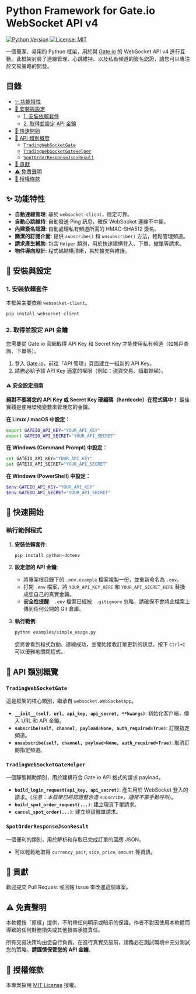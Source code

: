 # Python Framework for Gate.io WebSocket API v4

[![Python Version](https://img.shields.io/badge/python-3.7%2B-blue.svg)](https://www.python.org/)
[![License: MIT](https://img.shields.io/badge/License-MIT-yellow.svg)](https://opensource.org/licenses/MIT)

一個簡潔、易用的 Python 框架，用於與 [Gate.io](https://www.gate.io/) 的 WebSocket API v4 進行互動。此框架封裝了連線管理、心跳維持、以及私有頻道的簽名認證，讓您可以專注於交易策略的開發。

## 目錄

- [✨ 功能特性](#-功能特性)
- [🔧 安裝與設定](#-安裝與設定)
  - [1. 安裝依賴套件](#1-安裝依賴套件)
  - [2. 取得並設定 API 金鑰](#2-取得並設定-api-金鑰)
- [🚀 快速開始](#-快速開始)
- [📘 API 類別概覽](#-api-類別概覽)
  - [`TradingWebSocketGate`](#tradingwebsocketgate)
  - [`TradingWebSocketGateHelper`](#tradingwebsocketgatehelper)
  - [`SpotOrderResponseJsonResult`](#spotorderresponsejsonresult)
- [🤝 貢獻](#-貢獻)
- [⚠️ 免責聲明](#️-免責聲明)
- [📜 授權條款](#-授權條款)

## ✨ 功能特性

*   **自動連線管理**: 基於 `websocket-client`，穩定可靠。
*   **自動心跳維持**: 自動發送 Ping 訊息，確保 WebSocket 連線不中斷。
*   **內建簽名認證**: 自動處理私有頻道所需的 HMAC-SHA512 簽名。
*   **簡潔的訂閱介面**: 提供 `subscribe()` 和 `unsubscribe()` 方法，輕鬆管理頻道。
*   **請求產生輔助**: 包含 `Helper` 類別，用於快速建構登入、下單、撤單等請求。
*   **物件導向設計**: 程式碼結構清晰，易於擴充與維護。

## 🔧 安裝與設定

### 1. 安裝依賴套件

本框架主要依賴 `websocket-client`。

```bash
pip install websocket-client
```

### 2. 取得並設定 API 金鑰

您需要從 Gate.io 官網取得 API Key 和 Secret Key 才能使用私有頻道（如帳戶查詢、下單等）。

1.  登入 [Gate.io](https://www.gate.io/)，前往「API 管理」頁面建立一組新的 API Key。
2.  請務必給予該 API Key 適當的權限（例如：現貨交易、讀取餘額）。

#### ⚠️ 安全設定指南

**絕對不要將您的 API Key 或 Secret Key 硬編碼（hardcode）在程式碼中！** 最佳實踐是使用環境變數來管理您的金鑰。

**在 Linux / macOS 中設定：**
```bash
export GATEIO_API_KEY="YOUR_API_KEY"
export GATEIO_API_SECRET="YOUR_API_SECRET"
```

**在 Windows (Command Prompt) 中設定：**
```bash
set GATEIO_API_KEY="YOUR_API_KEY"
set GATEIO_API_SECRET="YOUR_API_SECRET"
```

**在 Windows (PowerShell) 中設定：**
```powershell
$env:GATEIO_API_KEY="YOUR_API_KEY"
$env:GATEIO_API_SECRET="YOUR_API_SECRET"
```

## 🚀 快速開始

### 執行範例程式

1.  **安裝依賴套件**:
    ```bash
    pip install python-dotenv
    ```

2.  **設定您的 API 金鑰**:
    -   將專案根目錄下的 `.env.example` 檔案複製一份，並重新命名為 `.env`。
    -   打開 `.env` 檔案，將 `YOUR_API_KEY_HERE` 和 `YOUR_API_SECRET_HERE` 替換成您自己的真實金鑰。
    -   **安全性提醒**: ` .env` 檔案已經被 ` .gitignore` 忽略，請確保不會將此檔案上傳到任何公開的 Git 倉庫。

3.  **執行範例**:
    ```bash
    python examples/simple_usage.py
    ```

    您將會看到程式啟動、連線成功，並開始接收訂單更新的訊息。按下 `Ctrl+C` 可以優雅地關閉程式。


## 📘 API 類別概覽

### `TradingWebSocketGate`
這是框架的核心類別，繼承自 `websocket.WebSocketApp`。
-   **`__init__(self, url, api_key, api_secret, **kwargs)`**: 初始化客戶端，傳入 URL 和 API 金鑰。
-   **`subscribe(self, channel, payload=None, auth_required=True)`**: 訂閱指定頻道。
-   **`unsubscribe(self, channel, payload=None, auth_required=True)`**: 取消訂閱指定頻道。

### `TradingWebSocketGateHelper`
一個靜態輔助類別，用於建構符合 Gate.io API 格式的請求 payload。
-   **`build_login_request(api_key, api_secret)`**: 產生用於 WebSocket 登入的請求。(*注意：本框架已將認證整合進 `subscribe`，通常不需手動呼叫*)。
-   **`build_spot_order_request(...)`**: 建立現貨下單請求。
-   **`cancel_spot_order(...)`**: 建立現貨撤單請求。

### `SpotOrderResponseJsonResult`
一個便利的類別，用於解析和存取已完成訂單的回應 JSON。
-   可以輕鬆地取得 `currency_pair`, `side`, `price`, `amount` 等資訊。

## 🤝 貢獻

歡迎提交 Pull Request 或回報 Issue 來改進這個專案。

## ⚠️ 免責聲明

本軟體按「原樣」提供，不附帶任何明示或暗示的保證。作者不對因使用本軟體而導致的任何財務損失或其他損害承擔責任。

所有交易決策均由您自行負責。在進行真實交易前，請務必在測試環境中充分測試您的策略。**請謹慎保管您的 API 金鑰**。

## 📜 授權條款

本專案採用 [MIT License](https://opensource.org/licenses/MIT) 授權。

